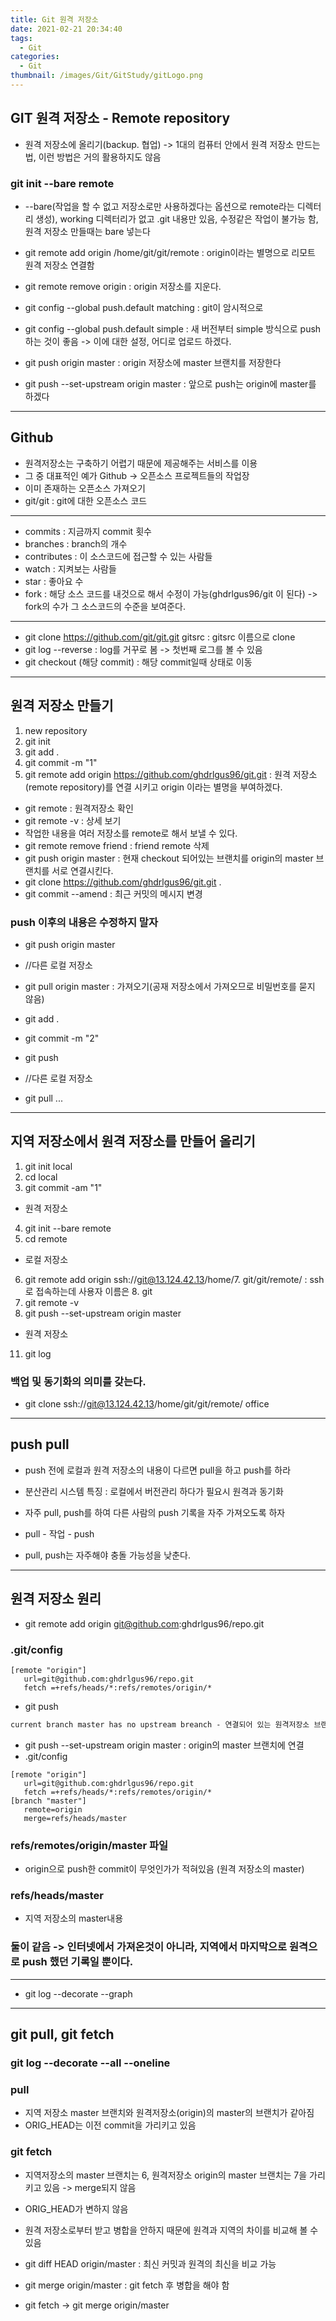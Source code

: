 ```yaml
---
title: Git 원격 저장소
date: 2021-02-21 20:34:40
tags:
  - Git
categories:
  - Git
thumbnail: /images/Git/GitStudy/gitLogo.png
---
```


## GIT 원격 저장소 - Remote repository

- 원격 저장소에 올리기(backup. 협업) -> 1대의 컴퓨터 안에서 원격 저장소 만드는 법, 이런 방법은 거의 활용하지도 않음

### git init --bare remote

- --bare(작업을 할 수 없고 저장소로만 사용하겠다는 옵션으로 remote라는 디렉터리 생성), working 디렉터리가 없고 .git 내용만 있음, 수정같은 작업이 불가능 함, 원격 저장소 만들때는 bare 넣는다
- git remote add origin /home/git/git/remote : origin이라는 별명으로 리모트 원격 저장소 연결함
- git remote remove origin : origin 저장소를 지운다.

- git config --global push.default matching : git이 암시적으로
- git config --global push.default simple : 새 버전부터 simple 방식으로 push 하는 것이 좋음 -> 이에 대한 설정, 어디로 업로드 하겠다.
- git push origin master : origin 저장소에 master 브랜치를 저장한다
- git push --set-upstream origin master : 앞으로 push는 origin에 master를 하겠다

---

## Github

- 원격저장소는 구축하기 어렵기 때문에 제공해주는 서비스를 이용
- 그 중 대표적인 예가 Github -> 오픈소스 프로젝트들의 작업장
- 이미 존재하는 오픈소스 가져오기
- git/git : git에 대한 오픈소스 코드

---

- commits : 지금까지 commit 횟수
- branches : branch의 개수
- contributes : 이 소스코드에 접근할 수 있는 사람들
- watch : 지켜보는 사람들
- star : 좋아요 수
- fork : 해당 소스 코드를 내것으로 해서 수정이 가능(ghdrlgus96/git 이 된다) -> fork의 수가 그 소스코드의 수준을 보여준다.

---

- git clone https://github.com/git/git.git gitsrc : gitsrc 이름으로 clone
- git log --reverse : log를 거꾸로 봄 -> 첫번째 로그를 볼 수 있음
- git checkout (해당 commit) : 해당 commit일때 상태로 이동

---

## 원격 저장소 만들기

1. new repository
2. git init
3. git add .
4. git commit -m "1"
5. git remote add origin https://github.com/ghdrlgus96/git.git : 원격 저장소(remote repository)를 연결 시키고 origin 이라는 별명을 부여하겠다.

- git remote : 원격저장소 확인
- git remote -v : 상세 보기
- 작업한 내용을 여러 저장소를 remote로 해서 보낼 수 있다.
- git remote remove friend : friend remote 삭제
- git push origin master : 현재 checkout 되어있는 브랜치를 origin의 master 브랜치를 서로 연결시킨다.
- git clone https://github.com/ghdrlgus96/git.git .
- git commit --amend : 최근 커밋의 메시지 변경

### push 이후의 내용은 수정하지 말자

- git push origin master

- //다른 로컬 저장소
- git pull origin master : 가져오기(공재 저장소에서 가져오므로 비밀번호를 묻지 않음)

- git add .
- git commit -m "2"
- git push

- //다른 로컬 저장소
- git pull ...

---

## 지역 저장소에서 원격 저장소를 만들어 올리기

1. git init local
2. cd local
3. git commit -am "1"

- 원격 저장소

4. git init --bare remote
5. cd remote

- 로컬 저장소

6. git remote add origin ssh://git@13.124.42.13/home/7. git/git/remote/ : ssh로 접속하는데 사용자 이름은 8. git
7. git remote -v
8. git push --set-upstream origin master

- 원격 저장소

11. git log

### 백업 및 동기화의 의미를 갖는다.

- git clone ssh://git@13.124.42.13/home/git/git/remote/ office

---

## push pull

- push 전에 로컬과 원격 저장소의 내용이 다르면 pull을 하고 push를 하라
- 분산관리 시스템 특징 : 로컬에서 버전관리 하다가 필요시 원격과 동기화
- 자주 pull, push를 하여 다른 사람의 push 기록을 자주 가져오도록 하자

- pull - 작업 - push
- pull, push는 자주해야 충돌 가능성을 낮춘다.

---

## 원격 저장소 원리

- git remote add origin git@github.com:ghdrlgus96/repo.git

### .git/config

```file
[remote "origin"]
   url=git@github.com:ghdrlgus96/repo.git
   fetch =+refs/heads/*:refs/remotes/origin/*
```

- git push

```cmd
current branch master has no upstream breanch - 연결되어 있는 원격저장소 브랜치가 없다
```

- git push --set-upstream origin master : origin의 master 브랜치에 연결
- .git/config

```file
[remote "origin"]
   url=git@github.com:ghdrlgus96/repo.git
   fetch =+refs/heads/*:refs/remotes/origin/*
[branch "master"]
   remote=origin
   merge=refs/heads/master
```

### refs/remotes/origin/master 파일

- origin으로 push한 commit이 무엇인가가 적혀있음 (원격 저장소의 master)

### refs/heads/master

- 지역 저장소의 master내용

### 둘이 같음 -> 인터넷에서 가져온것이 아니라, 지역에서 마지막으로 원격으로 push 했던 기록일 뿐이다.

---

- git log --decorate --graph

---

## git pull, git fetch

### git log --decorate --all --oneline

### pull

- 지역 저장소 master 브랜치와 원격저장소(origin)의 master의 브랜치가 같아짐
- ORIG_HEAD는 이전 commit을 가리키고 있음

### git fetch

- 지역저장소의 master 브랜치는 6, 원격저장소 origin의 master 브랜치는 7을 가리키고 있음 -> merge되지 않음
- ORIG_HEAD가 변하지 않음
- 원격 저장소로부터 받고 병합을 안하지 때문에 원격과 지역의 차이를 비교해 볼 수 있음
- git diff HEAD origin/master : 최신 커밋과 원격의 최신을 비교 가능

- git merge origin/master : git fetch 후 병합을 해야 함
- git fetch -> git merge origin/master

